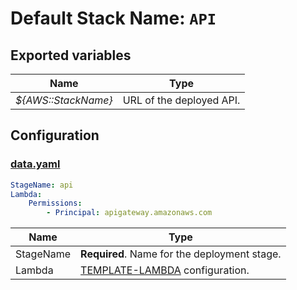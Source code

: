 # Default Stack Name: `API`

## Exported variables

|  Name                  | Type                     |
| ---------------------- | ------------------------ |
| *${AWS::StackName}*    | URL of the deployed API. |

## Configuration

### [data.yaml](data.yaml)
```yaml
StageName: api
Lambda:
    Permissions:
        - Principal: apigateway.amazonaws.com
```

| Name      | Type                                                 |
| --------- | ---------------------------------------------------- |
| StageName | **Required**. Name for the deployment stage.         |
| Lambda    | [TEMPLATE-LAMBDA](../TEMPLATE-LAMBDA) configuration. |
